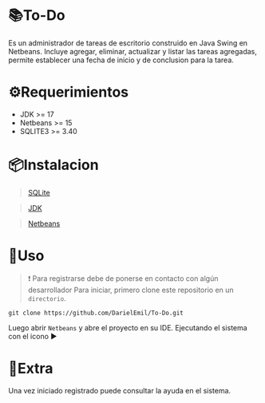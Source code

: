 
# 📚To-Do

Es un administrador de tareas de escritorio construido en Java Swing en Netbeans. Incluye agregar, eliminar, actualizar y listar las tareas agregadas, permite establecer una fecha de inicio y de conclusion para la tarea.



# ⚙Requerimientos 

- JDK >= 17
- Netbeans >= 15 
- SQLITE3 >= 3.40

# 📦Instalacion

> [SQLite](https://www.sqlite.org/download.html)

> [JDK](https://www.oracle.com/java/technologies/javase/jdk17-archive-downloads.html)

> [Netbeans](https://netbeans.apache.org/download/index.html)

# :space_invader:Uso
> :exclamation: Para registrarse debe de ponerse en contacto con algún desarrollador
Para iniciar, primero clone este repositorio en un `directorio`.
```
git clone https://github.com/DarielEmil/To-Do.git
```

Luego abrir `Netbeans` y abre el proyecto en su IDE. Ejecutando el sistema con el icono :arrow_forward:

# :candy:Extra

Una vez iniciado registrado puede consultar la ayuda en el sistema.



